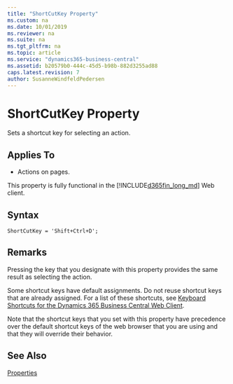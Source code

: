 ```yaml
---
title: "ShortCutKey Property"
ms.custom: na
ms.date: 10/01/2019
ms.reviewer: na
ms.suite: na
ms.tgt_pltfrm: na
ms.topic: article
ms.service: "dynamics365-business-central"
ms.assetid: b20579b0-444c-45d5-b98b-882d3255ad88
caps.latest.revision: 7
author: SusanneWindfeldPedersen
---
```


 # ShortCutKey Property
Sets a shortcut key for selecting an action.
  
  
## Applies To

-  Actions on pages.  

This property is fully functional in the [!INCLUDE[d365fin_long_md](../includes/d365fin_long_md.md)] Web client.

## Syntax
```
ShortCutKey = 'Shift+Ctrl+D';
```

## Remarks  
Pressing the key that you designate with this property provides the same result as selecting the action.  

Some shortcut keys have default assignments. Do not reuse shortcut keys that are already assigned. For a list of these shortcuts, see [Keyboard Shortcuts for the Dynamics 365 Business Central Web Client](/dynamics365/business-central/keyboard-shortcuts). 

Note that the shortcut keys that you set with this property have precedence over the default shortcut keys of the web browser that you are using and that they will override their behavior.
  
## See Also

 [Properties](devenv-properties.md)
